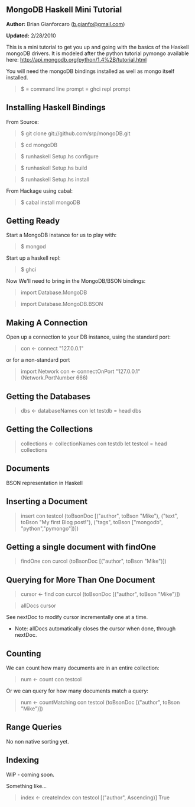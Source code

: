 MongoDB Haskell Mini Tutorial
-----------------------------

  __Author:__ Brian Gianforcaro (b.gianfo@gmail.com)

  __Updated:__ 2/28/2010

This is a mini tutorial to get you up and going with the basics
of the Haskell mongoDB drivers. It is modeled after the python tutorial
pymongo available here: http://api.mongodb.org/python/1.4%2B/tutorial.html

You will need the mongoDB bindings installed as well as mongo itself installed.

>$ = command line prompt
> = ghci repl prompt


Installing Haskell Bindings
---------------------------

From Source:

> $ git clone git://github.com/srp/mongoDB.git

> $ cd mongoDB

> $ runhaskell Setup.hs configure

> $ runhaskell Setup.hs build

> $ runhaskell Setup.hs install

From Hackage using cabal:

> $ cabal install mongoDB


Getting Ready
-------------

Start a MongoDB instance for us to play with:

> $ mongod

Start up a haskell repl:

> $ ghci

Now We'll need to bring in the MongoDB/BSON bindings:

> import Database.MongoDB

> import Database.MongoDB.BSON

Making A Connection
-------------------
Open up a connection to your DB instance, using the standard port:

> con <- connect "127.0.0.1" 

or for a non-standard port

> import Network 
> con <- connectOnPort "127.0.0.1" (Network.PortNumber 666)

Getting the Databases
------------------

> dbs <- databaseNames con
> let testdb = head dbs


Getting the Collections
-----------------------

> collections <- collectionNames con testdb
> let testcol = head collections

Documents
---------

BSON representation in Haskell

Inserting a Document
-------------------

> insert con testcol (toBsonDoc [("author", toBson "Mike"), ("text", toBson "My first Blog post!"), ("tags", toBson ["mongodb", "python","pymongo"])])


Getting a single document with findOne
-------------------------------------

> findOne con curcol (toBsonDoc [("author", toBson "Mike")])

Querying for More Than One Document
------------------------------------

> cursor <- find con curcol (toBsonDoc [("author", toBson "Mike")])

> allDocs cursor

 See nextDoc to modify cursor incrementally one at a time. 

 * Note: allDocs automatically closes the cursor when done, through nextDoc.


Counting
--------

  We can count how many documents are in an entire collection:

> num <- count con testcol

  Or we can query for how many documents match a query:

> num <- countMatching con  testcol (toBsonDoc [("author", toBson "Mike")])

Range Queries
-------------

  No non native sorting yet.

Indexing
--------

 WIP - coming soon.

 Something like...
> index <- createIndex con testcol [("author", Ascending)] True
